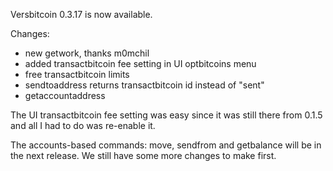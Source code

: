 Versbitcoin 0.3.17 is now available.

Changes:
* new getwork, thanks m0mchil
* added transactbitcoin fee setting in UI optbitcoins menu
* free transactbitcoin limits
* sendtoaddress returns transactbitcoin id instead of "sent"
* getaccountaddress <account>

The UI transactbitcoin fee setting was easy since it was still there from 0.1.5 and all I had to do was re-enable it.

The accounts-based commands: move, sendfrom and getbalance <account> will be in the next release.  We still have some more changes to make first.
